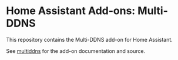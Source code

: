 # Home Assistant Add-ons: Multi-DDNS

This repository contains the Multi-DDNS add-on for Home Assistant.

See [multiddns](./multiddns) for the add-on documentation and source.
